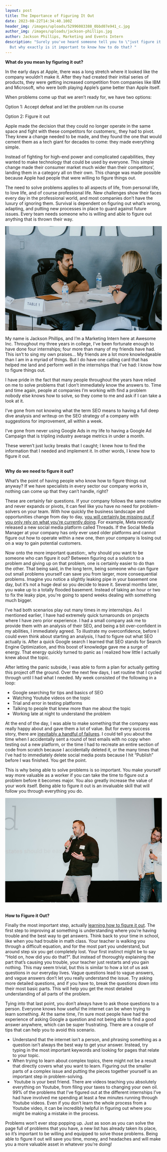```yaml
---
layout: post
title: The Importance of Figuring It Out
date: 2023-08-22T14:34:40.100Z
header_img: /images/uploads/52996083388_0bbd07e941_c.jpg
author_img: /images/uploads/jackson-phillips.jpg
author: Jackson Phillips, Marketing and Events Intern
description: "Surely you've heard someone tell you to \"just figure it out\".
  But why exactly is it important to know how to do that? "
---
```

<!--StartFragment-->

**What do you mean by figuring it out?**

In the early days at Apple, there was a long stretch where it looked like the company wouldn’t make it. After they had created their initial series of products, they were getting increased competition from companies like IBM and Microsoft, who were both playing Apple’s game better than Apple itself. 

When problems come up that we aren’t ready for, we have two options: 

Option 1: Accept defeat and let the problem run its course

Option 2: Figure it out

Apple made the decision that they could no longer operate in the same space and fight with these competitors for customers;, they had to pivot. They knew a change needed to be made, and they found the one that would cement them as a tech giant for decades to come: they made everything simple.

Instead of fighting for high-end power and complicated capabilities, they wanted to make technology that could be used by everyone. This simple change made their consumer market much wider than their competitors’, landing them in a category all on their own. This change was made possible because Apple had people that were willing to figure things out. 

The need to solve problems applies to all aspects of life, from personal life, to love life, and of course professional life. New challenges show their faces every day in the professional world, and most companies don’t have the luxury of ignoring them. Survival is dependent on figuring out what’s wrong, adapting, and putting new processes in place to guard against future issues. Every team needs someone who is willing and able to figure out anything that is thrown their way.

![](/images/uploads/53027556700_2e25c85f02_c.jpg)



My name is Jackson Phillips, and I’m a Marketing Intern here at Awesome Inc. Throughout my three years in college, I’ve been fortunate enough to have done four internships; four more than many of my friends have had. This isn’t to sing my own praises… My friends are a lot more knowledgeable than I am in a myriad of things. But I do have one calling card that has helped me land and perform well in the internships that I’ve had: I know how to figure things out. 

I have pride in the fact that many people throughout the years have relied on me to solve problems that I don’t immediately know the answers to. Time and time again, people at companies I’m working with find a problem nobody else knows how to solve, so they come to me and ask if I can take a look at it. 

I’ve gone from not knowing what the term SEO means to having a full deep dive analysis and writeup on the SEO strategy of a company with suggestions for improvement, all within a week. 

I’ve gone from never using Google Ads in my life to having a Google Ad Campaign that is tripling industry average metrics in under a month. 

These weren’t just lucky breaks that I caught; I knew how to find the information that I needed and implement it. In other words, I knew how to figure it out.

**\
Why do we need to figure it out?**

What’s the point of having people who know how to figure things out anyway? If we have specialists in every sector our company works in, nothing can come up that they can’t handle, right?

These are certainly fair questions. If your company follows the same routine and never expands or pivots, it can feel like you have no need for problem-solvers on your team. With how quickly the business landscape and opportunities change from day to day, [you will certainly be missing out if you only rely on what you’re currently doing](https://www.myriadassociates.ie/news/2023/how-a-lack-of-innovation-can-damage-your-business/). For example, Meta recently released a new social media platform called Threads. If the Social Media Manager at your company has only ever used older platforms and cannot figure out how to operate within a new one, then your company is losing out on a way to gain potential customers.

Now onto the more important question:, why should you want to be someone who can figure it out? Between figuring out a solution to a problem and giving up on that problem, one is certainly easier to do than the other. That being said, in the long term, being someone who can figure out small problems yourself can save you from larger, more consequential problems. Imagine you notice a slightly leaking pipe in your basement one day, but it’s not a huge deal so you decide to leave it. Several months later, you wake up to a totally flooded basement. Instead of taking an hour or two to fix the leaky pipe, you're going to spend weeks dealing with something much bigger.

I’ve had both scenarios play out many times in my internships. As I mentioned earlier, I have had extremely quick turnarounds on projects where I have zero prior experience. I had a small company ask me to provide them with an analysis of their SEO, and being a bit over-confident in my abilities, I immediately agreed. To illustrate my overconfidence, before I could even think about starting an analysis, I had to figure out what SEO actually is. After a quick Google search I learned that SEO stands for Search Engine Optimization, and this boost of knowledge gave me a surge of energy. That energy quickly turned to panic as I realized how little I actually knew about the topic.



After letting the panic subside, I was able to form a plan for actually getting this project off the ground. Over the next few days, I set routine that I cycled through until I had what I needed. My week consisted of the following in a loop:

* Google searching for tips and basics of SEO 
* Watching Youtube videos on the topic
* Trial and error in testing platforms
* Talking to people that knew more than me about the topic
* Working late at night to understand the problem

At the end of the day, I was able to make something that the company was really happy about and gave them a lot of value. But for every success story, there are [inevitably a handful of failures](https://www.awesomeinc.org/blog/my-infinite-failure-loop). I could tell you about the time when I accidentally sent a round of test emails with no copy when testing out a new platform, or the time I had to recreate an entire section of code from scratch because I accidentally deleted it, or the many times that I’ve had to immediately delete social media posts because I hit “Publish” before I was finished. You get the point.

This is why being able to solve problems is so important. You make yourself way more valuable as a worker if you can take the time to figure out a problem before it becomes major. You also greatly increase the value of your work itself. Being able to figure it out is an invaluable skill that will follow you through everything you do.

![](/images/uploads/52851929130_4b76f3d59e_c.jpg)

**\
How to Figure it Out?**

Finally the most important step, actually [learning how to figure it out](https://www.awesomeinc.org/blog/how-to-be-good-enough). The first step to improving at something is understanding where you’re having trouble and the best way to get answers. Think back to your time in school, like when you had trouble in math class. Your teacher is walking you through a difficult equation, and for the most part you understand, but around step six you get completely lost. Your first instinct might be to say “Hold on, how did you do that?”. But instead of thoroughly explaining the part that’s causing you trouble, your teacher just restarts and you gain nothing. This may seem trivial, but this is similar to how a lot of us ask questions in our everyday lives. Vague questions lead to vague answers, and vague answers don’t let you really understand the issue. Try asking more detailed questions, and if you have to, break the questions down into their most basic parts. This will help you get the most detailed understanding of all parts of the problem. 

Tying into that last point, you don’t always have to ask those questions to a person. Everyone knows how useful the internet can be when trying to learn something. At the same time, I’m sure most people have had the experience of asking Google a question and not being able to find a good answer anywhere, which can be super frustrating. There are a couple of tips that can help you to avoid this scenario. 

* Understand that the internet isn’t a person, and phrasing something as a question isn’t always the best way to get your answer. Instead, try typing in the most important keywords and looking for pages that relate to your topic. 
* When trying to learn about complex topics, there might not be a result that directly covers what you want to learn. Figuring out the smaller parts of a complex issue and putting the pieces together yourself is an important step in problem-solving.
*  Youtube is your best friend. There are videos teaching you absolutely everything on Youtube, from filing your taxes to changing your own oil. 99% of the problems that I’ve figured out at the different internships I’ve had have involved me spending at least a few minutes running through Youtube videos. Even if you don’t learn the whole process from a Youtube video, it can be incredibly helpful in figuring out where you might be making a mistake in the process. 

Problems won’t ever stop popping up. Just as soon as you can solve the page full of problems that you have, a new list has already taken its place, so it’s important to be willing and equipped to solve those problems. Being able to figure it out will save you time, money, and headaches and will make you a more valuable asset in whatever you’re doing!



<!--EndFragment-->
